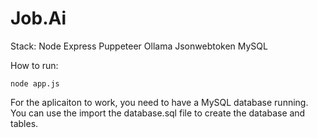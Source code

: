 # Job.Ai
Stack:
Node
Express
Puppeteer
Ollama
Jsonwebtoken
MySQL

How to run: 
```
node app.js
```

For the aplicaiton to work, you need to have a MySQL database running. You can use the import the database.sql file to create the database and tables.

